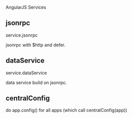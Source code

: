 
AngularJS Services

## jsonrpc

service.jsonrpc

jsonrpc with $http and defer.


## dataService

service.dataService

data service build on jsonrpc.


## centralConfig

do app.config() for all apps (which call centralConfig(app))
